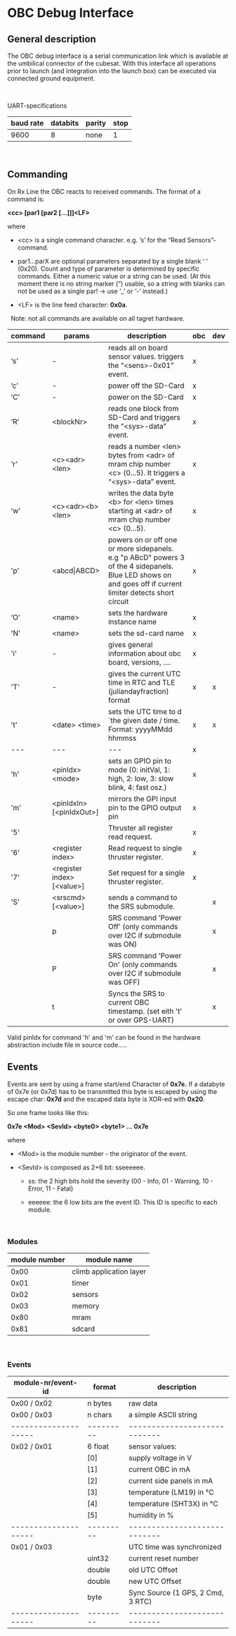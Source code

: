 OBC Debug Interface
===================

General description
-------------------

The OBC debug interface is a serial communication link which is available at the
umbilical connector of the cubesat. With this interface all operations prior to
launch (and integration into the launch box) can be executed via connected
ground equipment.

 

UART-specifications

| baud rate | databits | parity | stop |
|-----------|----------|--------|------|
| 9600      | 8        | none   | 1    |
 

Commanding
----------
On Rx Line the OBC reacts to received commands. The format of a command is:

**\<cc\> [par1 [par2 [...]]]\<LF\>**

where

-   \<cc\> is a single command character. e.g. ‘s’ for the “Read
    Sensors”-command.

-   par1...parX are optional parameters separated by a single blank ‘ ‘ (0x20).
    Count and type of parameter is determined by specific commands. Either a
    numeric value or a string can be used. (At this moment there is no string
    marker (”) usable, so a string with blanks can not be used as a single par!
    -\> use ‘_’ or ‘-’ instead.)

-   \<LF\> is the line feed character: **0x0a**.

 
Note: not all commands are available on all tagret hardware.

| command | params                    | description                                                                                                      | obc | dev |
|---------|---------------------------|------------------------------------------------------------------------------------------------------------------|-----|-----|
| ‘s’     | \-                        | reads all on board sensor values. triggers the “\<sens\>-0x01” event.                                            | x | |
| ‘c’     | \-                        | power off the SD-Card                                                                                            | x | |
| ‘C’     | \-                        | power on the SD-Card                                                                                             | x | |
| ‘R’     | \<blockNr\>               | reads one block from SD-Card and triggers the “\<sys\>-data” event.                                              | x | |
| ‘r’     | \<c\>\<adr\>\<len\>       | reads a number \<len\> bytes from \<adr\> of mram chip number \<c\> (0...5). It triggers a “\<sys\>-data” event. | x | |
| ‘w’     | \<c\>\<adr\>\<b\>\<len\>  | writes the data byte \<b\> for \<len\> times starting at \<adr\> of mram chip number \<c\> (0...5).              | x | |
| 'p'     | \<abcd\|ABCD\>            | powers on or off one or more sidepanels. e.g "p ABcD" powers 3 of the 4 sidepanels. Blue LED shows on and goes off if current limiter detects short circuit |  x | |
| ‘O’     | \<name\>                  | sets the hardware instance name                                                                                  | x | |
| 'N'     | \<name\>                  | sets the sd-card name                                                                                            | x | |
| 'i'     | \-                        | gives general information about obc board, versions, ....                                                        | x | |
| 'T'     | \-                        | gives the current UTC time in RTC and TLE (juliandayfraction) format                                             | x | x |
| 't'     | \<date\> \<time\>         | sets the UTC time to d´the given date / time. Format: yyyyMMdd hhmmss                                            | x | x |
| ---     | ---                       | ---                                                                                                              | x | |
| 'h'     | \<pinIdx\> \<mode\>       | sets an GPIO pin to mode (0: initVal, 1: high, 2: low, 3: slow blink, 4: fast osz.)                              | x | |
| 'm'     | \<pinIdxIn\> [\<pinIdxOut\>] | mirrors the GPI input pin to the GPIO output pin 															 | x | |
| '5'     |  | Thruster all register read request.															                                             | x | |
| '6'     | \<register index\>  | Read request to single thruster register.														                         | x | |
| '7'     | \<register index\> [\<value\>] | Set request for a single thruster register. 															 | x | |
| 'S'     | \<srscmd\> [\<value\>] | sends a command to the SRS submodule. 					 |  | x |
|         | p  | SRS command 'Power Off' (only commands over I2C if submodule was ON) 		 |  | x |
|         | P  | SRS command 'Power On' (only commands over I2C if submodule was OFF) 		 |  | x |
|         | t  | Syncs the SRS to current OBC timestamp. (set eith 't' or over GPS-UART)     |  | x |



Valid pinIdx for command 'h' and 'm' can be found in the hardware abstraction include file in source code..... 

Events
------

Events are sent by using a frame start/end Character of **0x7e.** If a databyte
of 0x7e (or 0x7d) has to be transmitted this byte is escaped by using the escape
char: **0x7d** and the escaped data byte is XOR-ed with **0x20**.


So one frame looks like this:

**0x7e \<Mod\> \<SevId\> \<byte0\> \<byte1\> ... 0x7e**

where

-   \<Mod\> is the module number - the originator of the event.

-   \<SevId\> is composed as 2+6 bit: sseeeeee.

    -   ss: the 2 high bits hold the severity (00 - Info, 01 - Warning, 10 -
        Error, 11 - Fatal)

    -   eeeeee: the 6 low bits are the event ID. This ID is specific to each
        module.

 

### Modules

| module number | module name             |
|---------------|-------------------------|
| 0x00          | climb application layer |
| 0x01          | timer                   |
| 0x02          | sensors                 |
| 0x03          | memory                  |
| 0x80          | mram                    |
| 0x81          | sdcard                  |

 

### Events

| module-nr/event-id | format  | description                |
|--------------------|---------|----------------------------|
| 0x00 / 0x02        | n bytes | raw data                   |
| 0x00 / 0x03        | n chars | a simple ASCII string      |
|--------------------|---------|----------------------------|
| 0x02 / 0x01        | 6 float | sensor values:             |
|                    |   [0]   | supply voltage in V        |
|                    |   [1]   | current OBC   in mA        |
|                    |   [2]   | current side panels in mA  |
|                    |   [3]   | temperature (LM19) in °C   |
|                    |   [4]   | temperature (SHT3X) in °C  |
|                    |   [5]   | humidity in %   			|
|--------------------|---------|----------------------------|
| 0x01 / 0x03        |         | UTC time was synchronized  |
|                    | uint32  | current reset number       |
|                    | double  | old UTC Offset             |
|                    | double  | new UTC Offset             |
|                    | byte    | Sync Source (1 GPS, 2 Cmd, 3 RTC) |
|--------------------|---------|----------------------------|
